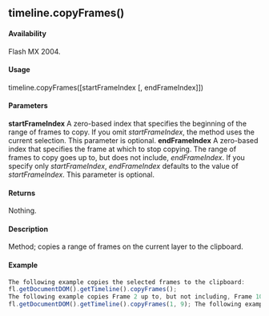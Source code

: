 ## timeline.copyFrames()

#### Availability

Flash MX 2004.

#### Usage

timeline.copyFrames(\[startFrameIndex \[, endFrameIndex\]\])

#### Parameters

**startFrameIndex** A zero-based index that specifies the beginning of the range of frames to copy. If you omit
*startFrameIndex*, the method uses the current selection. This parameter is optional.
**endFrameIndex** A zero-based index that specifies the frame at which to stop copying. The range of frames to copy goes up to, but does not include, *endFrameIndex*. If you specify only *startFrameIndex*, *endFrameIndex* defaults to the value of *startFrameIndex*. This parameter is optional.

#### Returns

Nothing.

#### Description

Method; copies a range of frames on the current layer to the clipboard.

#### Example

```javascript
The following example copies the selected frames to the clipboard:
fl.getDocumentDOM().getTimeline().copyFrames();
The following example copies Frame 2 up to, but not including, Frame 10, to the clipboard (remember that index values are different from frame number values):
fl.getDocumentDOM().getTimeline().copyFrames(1, 9); The following example copies Frame 5 to the clipboard: fl.getDocumentDOM().getTimeline().copyFrames(4);

```